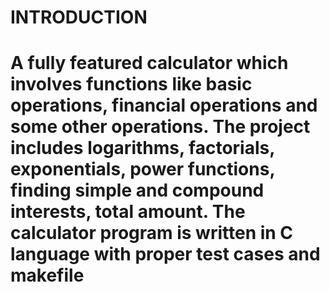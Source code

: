 # INTRODUCTION
# A fully featured calculator which involves functions like basic operations, financial operations and some other operations. The project includes logarithms, factorials, exponentials, power functions, finding simple and compound interests, total amount. The calculator program is written in C language with proper test cases and makefile
